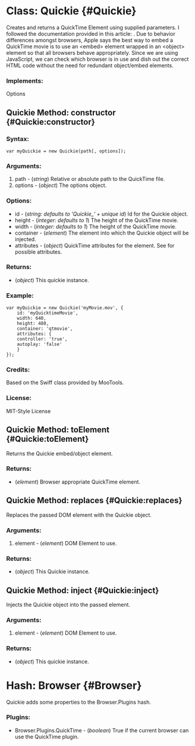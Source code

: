 Class: Quickie {#Quickie}
=========================

Creates and returns a QuickTime Element using supplied parameters. I followed the documentation provided in this article: [](http://support.apple.com/kb/TA26444?viewlocale=en_US). Due to behavior differences amongst browsers, Apple says the best way to embed a QuickTime movie is to use an &lt;embed&gt; element wrapped in an &lt;object&gt; element so that all browsers behave appropriately. Since we are using JavaScript, we can check which browser is in use and dish out the correct HTML code without the need for redundant object/embed elements.

### Implements:

Options


Quickie Method: constructor {#Quickie:constructor}
--------------------------------------------------

### Syntax: 

	var myQuickie = new Quickie(path[, options]);

### Arguments:

1. path - (*string*) Relative or absolute path to the QuickTime file.
2. options - (*object*) The options object.

### Options:

* id - (*string: defaults to 'Quickie_' + unique id*) Id for the Quickie object.
* height - (*integer: defaults to 1*) The height of the QuickTime movie.
* width - (*integer: defaults to 1*) The height of the QuickTime movie.
* container - (*element*) The element into which the Quickie object will be injected.
* attributes - (*object*) QuickTime attributes for the element. See [](http://www.apple.com/quicktime/tutorials/embed.html) for possible attributes.

### Returns:
		
* (*object*) This quickie instance.

### Example:

	var myQuickie = new Quickie('myMovie.mov', {
		id: 'myQuicktimeMovie',
		width: 640,
		height: 480,
		container: 'qtmovie',
		attributes: {
	  	controller: 'true',
	  	autoplay: 'false'
		}
	});

### Credits:
	
Based on the Swiff class provided by MooTools.
	
### License:
	
MIT-Style License



Quickie Method: toElement {#Quickie:toElement}
----------------------------------------------

Returns the Quickie embed/object element.

### Returns:

* (*element*) Browser appropriate QuickTime element.



Quickie Method: replaces {#Quickie:replaces}
--------------------------------------------

Replaces the passed DOM element with the Quickie object.

### Arguments:

1. element - (*element*) DOM Element to use.

### Returns:

* (*object*) This Quickie instance.



Quickie Method: inject {#Quickie:inject}
----------------------------------------

Injects the Quickie object into the passed element.

### Arguments:

1. element - (*element*) DOM Element to use.

### Returns:

* (*object*) This quickie instance.



Hash: Browser {#Browser}
========================

Quickie adds some properties to the Browser.Plugins hash.

### Plugins:

* Browser.Plugins.QuickTime - (*boolean*) True if the current browser can use the QuickTime plugin.